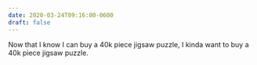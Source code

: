 ```yaml
---
date: 2020-03-24T09:16:00-0600
draft: false
---
```


Now that I know I can buy a 40k piece jigsaw puzzle, I kinda want to buy a 40k piece jigsaw puzzle.

